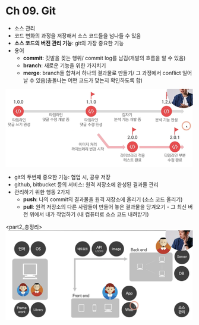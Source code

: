# Ch 09. Git
- 소스 관리
- 코드 변화의 과정을 저장해서 소스 코드들을 넘나들 수 있음
- **소스 코드의 버전 관리 기능**: git의 가장 중요한 기능
- 용어
  - **commit**: 깃발을 꽂는 행위/ commit log를 남김(개발의 흐름을 알 수 있음)
  - **branch**: 새로운 기능을 위한 가지치기
  - **merge**: branch들 합쳐서 하나의 결과물로 만들기/ 그 과정에서 conflict 일어날 수 있음(충돌나는 어떤 코드가 맞는지 확인하도록 함)

![img_29.png](img_29.png)

- git의 두번째 중요한 기능: 협업 시, 공유 저장 
- github, bitbucket 등의 서비스: 원격 저장소에 완성된 결과물 관리
- 관리하기 위한 행동 2가지
  - **push**: 나의 commit의 결과물을 원격 저장소에 올리기 (소스 코드 올리기) 
  - **pull**: 원격 저장소의 다른 사람들이 만들어 놓은 결과물을 당겨오기 - 그 최신 버전 위에서 내가 작업하기 (내 컴퓨터로 소스 코드 내려받기)

<part2_총정리>
![img_30.png](img_30.png)